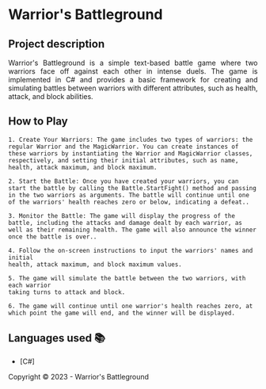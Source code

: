 ﻿<h1>Warrior's Battleground</h1> 

## Project description

<p align="justify">
    Warrior's Battleground is a simple text-based battle game where two warriors face off against each other in intense duels. The game is implemented in C# and provides a basic framework for creating and simulating battles between warriors with different attributes, such as health, attack, and block abilities.
</p>

## How to Play
<p align="justify">

    1. Create Your Warriors: The game includes two types of warriors: the regular Warrior and the MagicWarrior. You can create instances of these warriors by instantiating the Warrior and MagicWarrior classes, respectively, and setting their initial attributes, such as name, health, attack maximum, and block maximum.

    2. Start the Battle: Once you have created your warriors, you can start the battle by calling the Battle.StartFight() method and passing in the two warriors as arguments. The battle will continue until one of the warriors' health reaches zero or below, indicating a defeat..

    3. Monitor the Battle: The game will display the progress of the battle, including the attacks and damage dealt by each warrior, as well as their remaining health. The game will also announce the winner once the battle is over..

    4. Follow the on-screen instructions to input the warriors' names and initial 
    health, attack maximum, and block maximum values.

    5. The game will simulate the battle between the two warriors, with each warrior 
    taking turns to attack and block.

    6. The game will continue until one warrior's health reaches zero, at which point the game will end, and the winner will be displayed.
</p>

## Languages used :books:
- [C#]

Copyright :copyright: 2023 - Warrior's Battleground

